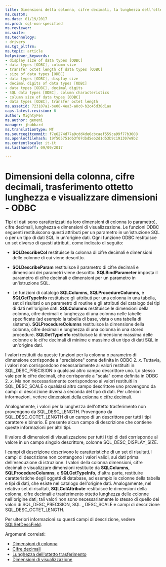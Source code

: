 ```yaml
---
title: Dimensioni della colonna, cifre decimali, la lunghezza dell'ottetto trasferimento, visualizzare la dimensione | Documenti Microsoft
ms.custom: 
ms.date: 01/19/2017
ms.prod: sql-non-specified
ms.reviewer: 
ms.suite: 
ms.technology:
- drivers
ms.tgt_pltfrm: 
ms.topic: article
helpviewer_keywords:
- display size of data types [ODBC]
- data types [ODBC], column size
- transfer octet length of data types [ODBC]
- size of data types [ODBC]
- data types [ODBC], display size
- decimal digits of data types [ODBC]
- data types [ODBC], decimal digits
- SQL data types [ODBC], column characteristics
- column size of data types [ODBC]
- data types [ODBC], transfer octet length
ms.assetid: 723107a1-be08-4ea3-a8c0-b2c45d38d1aa
caps.latest.revision: 6
author: MightyPen
ms.author: genemi
manager: jhubbard
ms.translationtype: MT
ms.sourcegitcommit: f7e6274d77a9cdd4de6cbcaef559ca99f77b3608
ms.openlocfilehash: 19f505751d63f07dbd5eb2d1d53b9c191307e9b2
ms.contentlocale: it-it
ms.lasthandoff: 09/09/2017

---
```

# <a name="column-size-decimal-digits-transfer-octet-length-and-display-size---odbc"></a>Dimensioni della colonna, cifre decimali, trasferimento ottetto lunghezza e visualizzare dimensioni - ODBC
Tipi di dati sono caratterizzati da loro dimensioni di colonna (o parametro), cifre decimali, lunghezza e dimensioni di visualizzazione. Le funzioni ODBC seguenti restituiscono questi attributi per un parametro in un'istruzione SQL o per un tipo di dati SQL in un'origine dati. Ogni funzione ODBC restituisce un set diverso di questi attributi, come indicato di seguito:  
  
-   **SQLDescribeCol** restituisce la colonna di cifre decimali e dimensioni delle colonne di cui viene descritto.  
  
-   **SQLDescribeParam** restituisce il parametro di cifre decimali e dimensioni dei parametri viene descritto. **SQLBindParameter** imposta il parametro di cifre decimali e dimensioni per un parametro in un'istruzione SQL.  
  
-   Le funzioni di catalogo **SQLColumns**, **SQLProcedureColumns**, e **SQLGetTypeInfo** restituisce gli attributi per una colonna in una tabella, set di risultati o un parametro di routine e gli attributi del catalogo dei tipi di dati nell'origine dati. **SQLColumns** restituisce le dimensioni della colonna, cifre decimali e lunghezza di una colonna nelle tabelle specificate (ad esempio la tabella di base, vista o una tabella di sistema). **SQLProcedureColumns** restituisce la dimensione della colonna, cifre decimali e lunghezza di una colonna in una stored procedure. **SQLGetTypeInfo** restituisce la dimensione massima delle colonne e le cifre decimali di minime e massime di un tipo di dati SQL in un'origine dati.  
  
 I valori restituiti da queste funzioni per la colonna o parametro di dimensione corrisponde a "precisione" come definita in ODBC 2. *x*. Tuttavia, i valori non corrispondono necessariamente ai valori restituiti in SQL_DESC_PRECISION o qualsiasi altro campo descrittore uno. Lo stesso vale per le cifre decimali, che corrisponde a "scala" come definita in ODBC 2. *x*. Ma non necessariamente corrispondono ai valori restituiti in SQL_DESC_SCALE o qualsiasi altro campo descrittore uno provengono da campi di descrizione diversi a seconda del tipo di dati. Per ulteriori informazioni, vedere [dimensioni della colonna](../../../odbc/reference/appendixes/column-size.md) e [cifre decimali](../../../odbc/reference/appendixes/decimal-digits.md).  
  
 Analogamente, i valori per la lunghezza dell'ottetto trasferimento non provengono da SQL_DESC_LENGTH. Provengono da SQL_DESC_OCTET_LENGTH di un campo di un descrittore per tutti i tipi carattere e binario. È presente alcun campo di descrizione che contiene queste informazioni per altri tipi.  
  
 Il valore di dimensioni di visualizzazione per tutti i tipi di dati corrisponde al valore in un campo singolo descrittore, colonne SQL_DESC_DISPLAY_SIZE.  
  
 I campi di descrizione descrivono le caratteristiche di un set di risultati. I campi di descrizione non contengono i valori validi, sui dati prima dell'esecuzione di istruzione. I valori della colonna dimensioni, cifre decimali e visualizzare dimensioni restituite da **SQLColumns**, **SQLProcedureColumns**, e **SQLGetTypeInfo**, d'altra parte, restituire caratteristiche degli oggetti di database, ad esempio le colonne della tabella e tipi di dati, che esiste nel catalogo dell'origine dati. Analogamente, nel relativo set di risultati, **SQLColAttribute** restituisce le dimensioni della colonna, cifre decimali e trasferimento ottetto lunghezza delle colonne nell'origine dati; tali valori non sono necessariamente lo stesso di quello dei valori di SQL_DESC_PRECISION, SQL _ DESC_SCALE e campi di descrizione SQL_DESC_OCTET_LENGTH.  
  
 Per ulteriori informazioni su questi campi di descrizione, vedere [SQLSetDescField](../../../odbc/reference/syntax/sqlsetdescfield-function.md).  
  
 Argomenti correlati:  
  
-   [Dimensioni di colonna](../../../odbc/reference/appendixes/column-size.md)  
-   [Cifre decimali](../../../odbc/reference/appendixes/decimal-digits.md)  
-   [Lunghezza dell'ottetto trasferimento](../../../odbc/reference/appendixes/transfer-octet-length.md)  
-   [Dimensioni di visualizzazione](../../../odbc/reference/appendixes/display-size.md)
